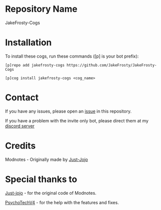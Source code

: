 # Repository Name
JakeFrosty-Cogs

# Installation
To install these cogs, run these commands ([p] is your bot prefix):
```
[p]repo add jakefrosty-cogs https://github.com/JakeFrosty/JakeFrosty-Cogs
```
```
[p]cog install jakefrosty-cogs <cog_name>
```

# Contact
If you have any issues, please open an [issue](https://github.com/JakeFrosty/JakeFrosty-Cogs) in this repository.

If you have a problem with the invite only bot, please direct them at my [discord server](https://discord.gg/JMQgz8BFN2)

# Credits
Modnotes - Originally made by [Just-Jojo](https://github.com/Just-Jojo/JojoCogs)

# Special thanks to
[Just-jojo](https://github.com/Just-Jojo) - for the original code of Modnotes.

[PsychoTechV4](https://github.com/PsychoTechV4) - for the help with the features and fixes.